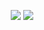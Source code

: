 <p align = "center">
  <img src = "https://github-readme-stats.vercel.app/api?username=neeleshio&show_icons=true&theme=radical&line_height=27">
  <img src = "https://github-readme-stats.vercel.app/api/top-langs/?username=neeleshio&hide=css,html&theme=tokyonight">
</p>

